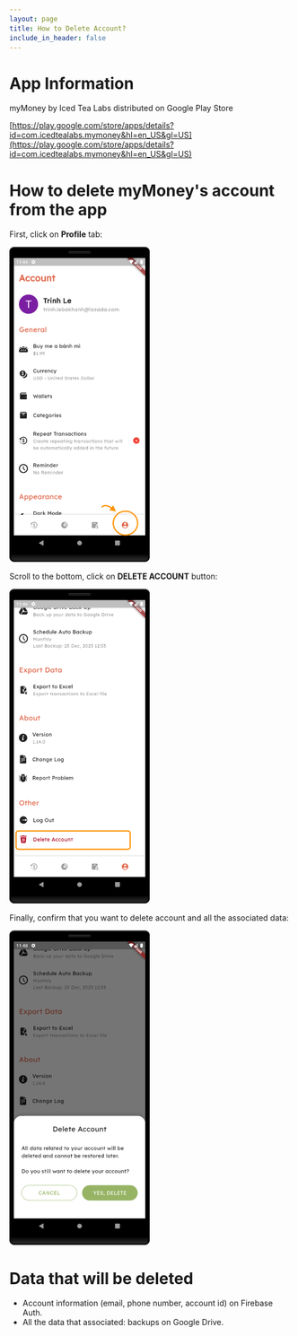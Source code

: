 ```yaml
---
layout: page
title: How to Delete Account?
include_in_header: false
---
```


# App Information
myMoney by Iced Tea Labs distributed on Google Play Store

[https://play.google.com/store/apps/details?id=com.icedtealabs.mymoney&hl=en_US&gl=US](https://play.google.com/store/apps/details?id=com.icedtealabs.mymoney&hl=en_US&gl=US)


# How to delete myMoney's account from the app

First, click on **Profile** tab:

<img src='/assets/delete-1.png' width="250">

Scroll to the bottom, click on **DELETE ACCOUNT** button:

<img src='/assets/delete-2.png' width="250">

Finally, confirm that you want to delete account and all the associated data:

<img src='/assets/delete-3.png' width="250">

# Data that will be deleted
- Account information (email, phone number, account id) on Firebase Auth.
- All the data that associated: backups on Google Drive.